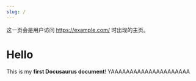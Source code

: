 ```yaml
---
slug: /
---
```


这一页会是用户访问 <https://example.com/> 时出现的主页。
# Hello

This is my **first Docusaurus document**!
YAAAAAAAAAAAAAAAAAAAAA